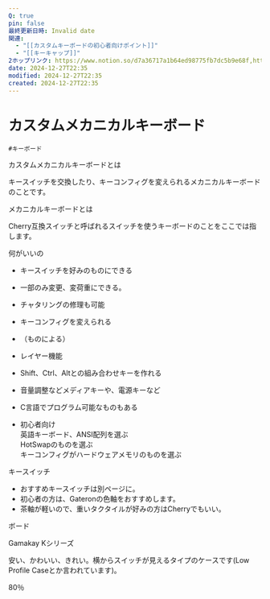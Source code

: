 ```yaml
---
Q: true
pin: false
最終更新日時: Invalid date
関連:
  - "[[カスタムキーボードの初心者向けポイント]]"
  - "[[キーキャップ]]"
2ホップリンク: https://www.notion.so/d7a36717a1b64ed98775fb7dc5b9e68f,https://www.notion.so/14b1121f1cf6808f9dfddf4cda561ee2, https://www.notion.so/1531121f1cf68026b820e4023086a2a0, https://www.notion.so/1641121f1cf68026a43ffcf7776531ba, https://www.notion.so/d7a36717a1b64ed98775fb7dc5b9e68f, https://www.notion.so/e8bbbf17289e428890843b5b7b141c83
date: 2024-12-27T22:35
modified: 2024-12-27T22:35
created: 2024-12-27T22:35
---
```

# カスタムメカニカルキーボード

`#キーボード`

カスタムメカニカルキーボードとは

キースイッチを交換したり、キーコンフィグを変えられるメカニカルキーボードのことです。

メカニカルキーボードとは

Cherry互換スイッチと呼ばれるスイッチを使うキーボードのことをここでは指します。

何がいいの

- キースイッチを好みのものにできる  
- 一部のみ変更、変荷重にできる。  
- チャタリングの修理も可能  
- キーコンフィグを変えられる  
- （ものによる）  
- レイヤー機能  
- Shift、Ctrl、Altとの組み合わせキーを作れる  
- 音量調整などメディアキーや、電源キーなど  
- C言語でプログラム可能なものもある  

- 初心者向け  
    英語キーボード、ANSI配列を選ぶ  
    HotSwapのものを選ぶ  
    キーコンフィグがハードウェアメモリのものを選ぶ  
    

キースイッチ

- おすすめキースイッチは別ページに。  
- 初心者の方は、Gateronの色軸をおすすめします。  
- 茶軸が軽いので、重いタクタイルが好みの方はCherryでもいい。  

ボード

Gamakay Kシリーズ

安い、かわいい、きれい。横からスイッチが見えるタイプのケースです(Low Profile Caseとか言われています)。

80％